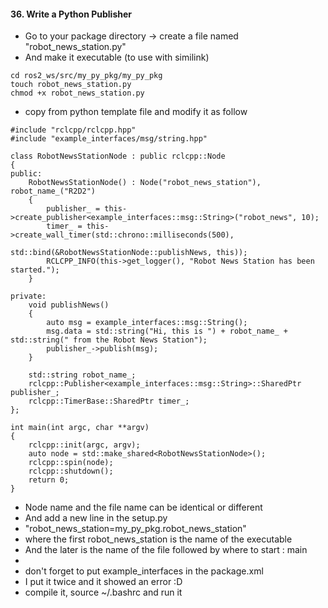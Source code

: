 <H4>36. Write a Python Publisher</H4>

- Go to your package directory -> create a file named "robot_news_station.py"
- And make it executable (to use with similink)

```
cd ros2_ws/src/my_py_pkg/my_py_pkg
touch robot_news_station.py
chmod +x robot_news_station.py
 ```
- copy from python template file and modify it as follow

```
#include "rclcpp/rclcpp.hpp"
#include "example_interfaces/msg/string.hpp"

class RobotNewsStationNode : public rclcpp::Node
{
public:
    RobotNewsStationNode() : Node("robot_news_station"), robot_name_("R2D2")
    {
        publisher_ = this->create_publisher<example_interfaces::msg::String>("robot_news", 10);
        timer_ = this->create_wall_timer(std::chrono::milliseconds(500),
                                         std::bind(&RobotNewsStationNode::publishNews, this));
        RCLCPP_INFO(this->get_logger(), "Robot News Station has been started.");
    }

private:
    void publishNews()
    {
        auto msg = example_interfaces::msg::String();
        msg.data = std::string("Hi, this is ") + robot_name_ + std::string(" from the Robot News Station");
        publisher_->publish(msg);
    }

    std::string robot_name_;
    rclcpp::Publisher<example_interfaces::msg::String>::SharedPtr publisher_;
    rclcpp::TimerBase::SharedPtr timer_;
};

int main(int argc, char **argv)
{
    rclcpp::init(argc, argv);
    auto node = std::make_shared<RobotNewsStationNode>();
    rclcpp::spin(node);
    rclcpp::shutdown();
    return 0;
}

```
- Node name and the file name can be identical or different
- And add a new line in the setup.py
- "robot_news_station=my_py_pkg.robot_news_station"
- where the first robot_news_station is the name of the executable
- And the later is the name of the file followed by where to start : main
- 
- don't forget to put   <depend>example_interfaces</depend> in the package.xml
- I put it twice and it showed an error :D
- compile it, source ~/.bashrc and run it



